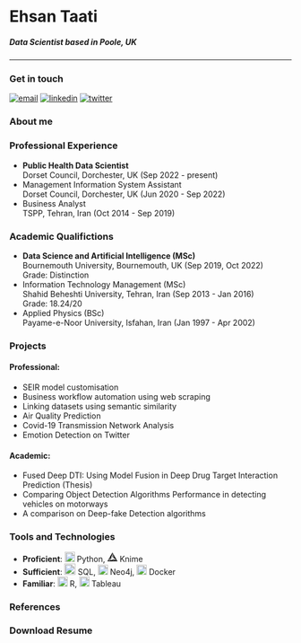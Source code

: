 # Ehsan Taati
##### **Data Scientist based in Poole, UK**
----
### Get in touch
[![email](https://img.shields.io/badge/eh.taati-0A66C2?style=flat-square&logo=gmail&logoColor=white&color=red)](mailto:eh.taati@gmail.com) [![linkedin](https://img.shields.io/badge/linkedin-0A66C2?style=flat-squaree&logo=linkedin&logoColor=white)](https://www.linkedin.com/in/ehsantaati/) [![twitter](https://img.shields.io/badge/twitter-1DA1F2?style=flat-square&logo=twitter&logoColor=white)](https://twitter.com/)
### About me
### Professional Experience
- **Public Health Data Scientist**<br>Dorset Council, Dorchester, UK (Sep 2022 - present)
- Management Information System Assistant<br>Dorset Council, Dorchester, UK (Jun 2020 - Sep 2022)
- Business Analyst <br>TSPP, Tehran, Iran (Oct 2014 - Sep 2019)


### Academic Qualifictions
- **Data Science and Artificial Intelligence (MSc)**<br>Bournemouth University, Bournemouth, UK (Sep 2019, Oct 2022)<br>Grade: Distinction
- Information Technology Management (MSc)<br>Shahid Beheshti University, Tehran, Iran (Sep 2013 - Jan 2016)<br>Grade: 18.24/20
- Applied Physics (BSc)<br> Payame-e-Noor University, Isfahan, Iran (Jan 1997 - Apr 2002)<br>
### Projects
#### Professional:
- SEIR model customisation
- Business workflow automation using web scraping
- Linking datasets using semantic similarity
- Air Quality Prediction
- Covid-19 Transmission Network Analysis
- Emotion Detection on Twitter
#### Academic:
- Fused Deep DTI: Using Model Fusion in Deep Drug Target Interaction Prediction (Thesis)
- Comparing Object Detection Algorithms Performance in detecting vehicles on motorways 
- A comparison on Deep-fake Detection algorithms
### Tools and Technologies
- **Proficient**: <img height="18" width="18" src="https://cdn.jsdelivr.net/npm/simple-icons@v6/icons/python.svg" /> Python, <img height="18" width="18" src="https://github.com/ehsantaati/resume/blob/gh-pages/imgs/KNIME%20logo.png" /> Knime 
- **Sufficient**: <img height="20" width="20" src="https://cdn.jsdelivr.net/npm/simple-icons@v6/icons/microsoftsqlserver.svg" /> SQL, <img height="18" width="18" src="https://cdn.jsdelivr.net/npm/simple-icons@v6/icons/neo4j.svg" /> Neo4j, <img height="18" width="18" src="https://cdn.jsdelivr.net/npm/simple-icons@v6/icons/docker.svg" /> Docker 
- **Familiar**: <img height="18" width="18" src="https://cdn.jsdelivr.net/npm/simple-icons@v6/icons/r.svg" /> R, <img height="18" width="18" src="https://cdn.jsdelivr.net/npm/simple-icons@v6/icons/tableau.svg" /> Tableau

### References
### Download Resume
